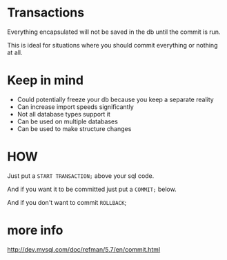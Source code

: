 # Transactions

Everything encapsulated will not be saved in the db until the commit is run.

This is ideal for situations where you should commit everything or nothing at all.

# Keep in mind

 - Could potentially freeze your db because you keep a separate reality
 - Can increase import speeds significantly
 - Not all database types support it
 - Can be used on multiple databases
 - Can be used to make structure changes


# HOW

Just put a `START TRANSACTION;` above your sql code.

And if you want it to be committed just put a `COMMIT;` below.

And if you don't want to commit `ROLLBACK`;


# more info

http://dev.mysql.com/doc/refman/5.7/en/commit.html